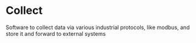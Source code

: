 # Collect
Software to collect data via various industrial protocols, like modbus, and store it and forward to external systems
